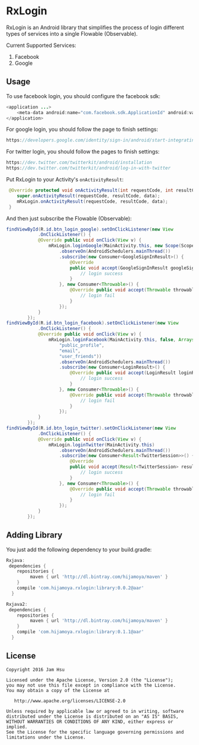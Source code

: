 # RxLogin
RxLogin is an Android library that simplifies the process of login different types of services into a single Flowable (Observable).

Current Supported Services:<br/>
1. Facebook<br/>
2. Google<br/>

Usage
-----

To use facebook login, you should configure the facebook sdk:

```java
<application ...>
    <meta-data android:name="com.facebook.sdk.ApplicationId" android:value="your-fb-app-id-here"/>
</application>
```

For google login, you should follow the page to finish settings:

```java
https://developers.google.com/identity/sign-in/android/start-integrating
```

For twitter login, you should follow the pages to finish settings:

```java
https://dev.twitter.com/twitterkit/android/installation
https://dev.twitter.com/twitterkit/android/log-in-with-twitter
```

Put RxLogin to your Activity's ```onActivityResult```:

```java
 @Override protected void onActivityResult(int requestCode, int resultCode, Intent data) {
    super.onActivityResult(requestCode, resultCode, data);
    mRxLogin.onActivityResult(requestCode, resultCode, data);
 }
```

And then just subscribe the Flowable (Observable):

```java
findViewById(R.id.btn_login_google).setOnClickListener(new View
            .OnClickListener() {
            @Override public void onClick(View v) {
                mRxLogin.loginGoogle(MainActivity.this, new Scope(Scopes.PLUS_LOGIN))
                    .observeOn(AndroidSchedulers.mainThread())
                    .subscribe(new Consumer<GoogleSignInResult>() {
                        @Override
                        public void accept(GoogleSignInResult googleSignInResult) throws Exception {
                            // login success
                        }
                    }, new Consumer<Throwable>() {
                        @Override public void accept(Throwable throwable) throws Exception {
                            // login fail
                        }
                    });
            }
        });
findViewById(R.id.btn_login_facebook).setOnClickListener(new View
            .OnClickListener() {
            @Override public void onClick(View v) {
                mRxLogin.loginFacebook(MainActivity.this, false, Arrays.asList(
                    "public_profile",
                    "email",
                    "user_friends"))
                    .observeOn(AndroidSchedulers.mainThread())
                    .subscribe(new Consumer<LoginResult>() {
                        @Override public void accept(LoginResult loginResult) throws Exception {
                            // login success
                        }
                    }, new Consumer<Throwable>() {
                        @Override public void accept(Throwable throwable) throws Exception {
                            // login fail
                        }
                    });
            }
        });
findViewById(R.id.btn_login_twitter).setOnClickListener(new View
            .OnClickListener() {
            @Override public void onClick(View v) {
                mRxLogin.loginTwitter(MainActivity.this)
                    .observeOn(AndroidSchedulers.mainThread())
                    .subscribe(new Consumer<Result<TwitterSession>>() {
                        @Override
                        public void accept(Result<TwitterSession> result) throws Exception {
                            // login success
                        }
                    }, new Consumer<Throwable>() {
                        @Override public void accept(Throwable throwable) throws Exception {
                            // login fail
                        }
                    });
            }
        });
```
Adding Library
-----

You just add the following dependency to your build.gradle:
```groovy
Rxjava:
 dependencies {
    repositories {
         maven { url 'http://dl.bintray.com/hijamoya/maven' }
    }
    compile 'com.hijamoya.rxlogin:library:0.0.2@aar'
  }
```
```groovy
Rxjava2:
 dependencies {
    repositories {
         maven { url 'http://dl.bintray.com/hijamoya/maven' }
    }
    compile 'com.hijamoya.rxlogin:library:0.1.1@aar'
  }
```

License
-----
    Copyright 2016 Jam Hsu

    Licensed under the Apache License, Version 2.0 (the "License");
    you may not use this file except in compliance with the License.
    You may obtain a copy of the License at

       http://www.apache.org/licenses/LICENSE-2.0

    Unless required by applicable law or agreed to in writing, software
    distributed under the License is distributed on an "AS IS" BASIS,
    WITHOUT WARRANTIES OR CONDITIONS OF ANY KIND, either express or implied.
    See the License for the specific language governing permissions and
    limitations under the License.